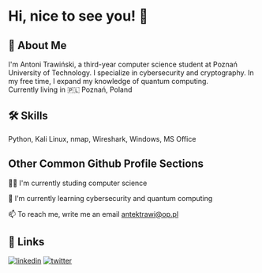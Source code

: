 
# Hi, nice to see you! 👋


## 🚀 About Me
I'm Antoni Trawiński, a third-year computer science student at Poznań University of Technology. I specialize in cybersecurity and cryptography. In my free time, I expand my knowledge of quantum computing.\
Currently living in :poland: Poznań, Poland
## 🛠 Skills
Python, Kali Linux, nmap, Wireshark, Windows, MS Office


## Other Common Github Profile Sections
👩‍💻 I'm currently studing computer science

🧠 I'm currently learning cybersecurity and quantum computing

📫 To reach me, write me an email [antektrawi@op.pl](mailto:antektrawi@op.pl)


## 🔗 Links
[![linkedin](https://img.shields.io/badge/linkedin-0A66C2?style=for-the-badge&logo=linkedin&logoColor=white)](https://www.linkedin.com/in/antoni-trawiński/)
[![twitter](https://img.shields.io/badge/twitter-1DA1F2?style=for-the-badge&logo=twitter&logoColor=white)](https://x.com/Antosss_)

